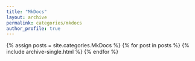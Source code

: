 ```yaml
---
title: "MkDocs"
layout: archive
permalink: categories/mkdocs
author_profile: true
---
```


{% assign posts = site.categories.MkDocs %}
{% for post in posts %} {% include archive-single.html %} {% endfor %}
